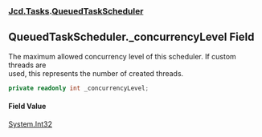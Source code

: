 ### [Jcd.Tasks](Jcd.Tasks.md 'Jcd.Tasks').[QueuedTaskScheduler](Jcd.Tasks.QueuedTaskScheduler.md 'Jcd.Tasks.QueuedTaskScheduler')

## QueuedTaskScheduler._concurrencyLevel Field

The maximum allowed concurrency level of this scheduler.  If custom threads are  
used, this represents the number of created threads.

```csharp
private readonly int _concurrencyLevel;
```

#### Field Value
[System.Int32](https://docs.microsoft.com/en-us/dotnet/api/System.Int32 'System.Int32')